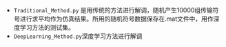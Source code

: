 - `Traditional_Method.py` 是用传统的方法进行解调，随机产生10000组传输符号进行求平均作为仿真结果。所用的随机符号数据保存在.mat文件中，用作深度学习方法的测试集。
- `DeepLearning_Method.py`深度学习方法进行解调

